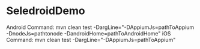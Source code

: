# SeledroidDemo
Android Command: mvn clean test -DargLine="-DAppiumJs=pathToAppium -DnodeJs=pathtonode -DandroidHome=pathToAndroidHome"
iOS Command: mvn clean test -DargLine="-DAppiumJs=pathToAppium"
